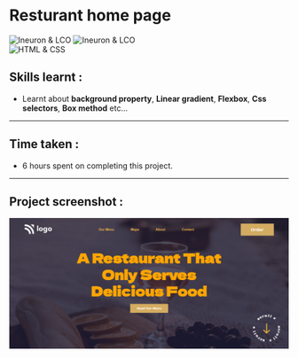 # Resturant home page
![Ineuron & LCO](https://img.shields.io/badge/Ineuron-LCO-brightgreen) 
![Ineuron & LCO](https://img.shields.io/badge/Hitesh%20Coudhary-Full--stack--JS--bootcamp-brightgreen)
<br>
![HTML & CSS](https://img.shields.io/badge/HTML-CSS-yellowgreen)

## Skills learnt :
- Learnt about **background property**, **Linear gradient**, **Flexbox**, **Css selectors**, **Box method** etc...

***
## Time taken :
- 6 hours spent on completing this project.

***
## Project screenshot :
![Project-2/Restaurant home page](./Project-SS/SS.PNG) 